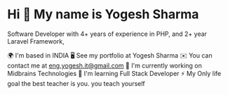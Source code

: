 <h1>Hi 👋 My name is Yogesh Sharma</h1>
Software Developer with 4+ years of experience in PHP, and 2+ year Laravel Framework, 

🌍  I'm based in INDIA
🖥️  See my portfolio at Yogesh Sharma
✉️  You can contact me at eng.yogesh.it@gmail.com
🚀  I'm currently working on Midbrains Technologies 
🧠  I'm learning Full Stack Developer
⚡  My Only life goal the best teacher is you. you teach yourself
